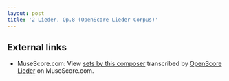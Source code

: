 ```yaml
---
layout: post
title: '2 Lieder, Op.8 (OpenScore Lieder Corpus)'
---
```


## External links

- MuseScore.com: View [sets by this composer] transcribed by [OpenScore Lieder] on MuseScore.com.

[sets by this composer]: https://musescore.com/openscore-lieder-corpus/sets/5103310
[OpenScore Lieder]: https://musescore.com/openscore-lieder-corpus


